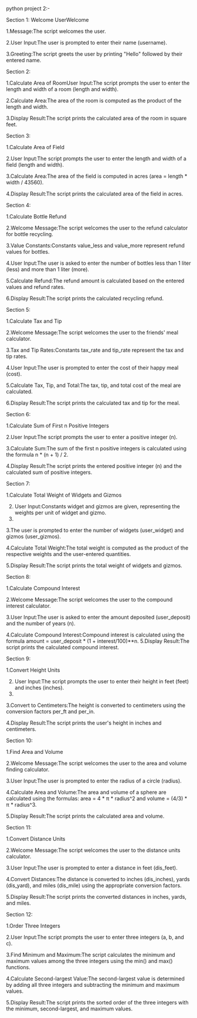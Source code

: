 python project 2:-

Section 1: Welcome UserWelcome

1.Message:The script welcomes the user.

2.User Input:The user is prompted to enter their name (username).

3.Greeting:The script greets the user by printing "Hello" followed by their entered name.

Section 2:

1.Calculate Area of RoomUser Input:The script prompts the user to enter the length and width of a room (length and width).

2.Calculate Area:The area of the room is computed as the product of the length and width.

3.Display Result:The script prints the calculated area of the room in square feet.

Section 3:

1.Calculate Area of Field

2.User Input:The script prompts the user to enter the length and width of a field (length and width).

3.Calculate Area:The area of the field is computed in acres (area = length * width / 43560).

4.Display Result:The script prints the calculated area of the field in acres.

Section 4: 

1.Calculate Bottle Refund

2.Welcome Message:The script welcomes the user to the refund calculator for bottle recycling.

3.Value Constants:Constants value_less and value_more represent refund values for bottles.

4.User Input:The user is asked to enter the number of bottles less than 1 liter (less) and more than 1 liter (more).

5.Calculate Refund:The refund amount is calculated based on the entered values and refund rates.

6.Display Result:The script prints the calculated recycling refund.

Section 5:

1.Calculate Tax and Tip

2.Welcome Message:The script welcomes the user to the friends' meal calculator. 

3.Tax and Tip Rates:Constants tax_rate and tip_rate represent the tax and tip rates.

4.User Input:The user is prompted to enter the cost of their happy meal (cost). 

5.Calculate Tax, Tip, and Total:The tax, tip, and total cost of the meal are calculated.

6.Display Result:The script prints the calculated tax and tip for the meal.

Section 6:

1.Calculate Sum of First n Positive Integers 

2.User Input:The script prompts the user to enter a positive integer (n).

3.Calculate Sum:The sum of the first n positive integers is calculated using the formula n * (n + 1) / 2. 

4.Display Result:The script prints the entered positive integer (n) and the calculated sum of positive integers.

Section 7:

1.Calculate Total Weight of Widgets and Gizmos

2. User Input:Constants widget and gizmos are given, representing the weights per unit of widget and gizmo.
3. 
3.The user is prompted to enter the number of widgets (user_widget) and gizmos (user_gizmos).

4.Calculate Total Weight:The total weight is computed as the product of the respective weights and the user-entered quantities.

5.Display Result:The script prints the total weight of widgets and gizmos.

Section 8:

1.Calculate Compound Interest

2.Welcome Message:The script welcomes the user to the compound interest calculator.

3.User Input:The user is asked to enter the amount deposited (user_deposit) and the number of years (n). 

4.Calculate Compound Interest:Compound interest is calculated using the formula amount = user_deposit * (1 + interest/100)**n. 5.Display Result:The script prints the calculated compound interest.

Section 9:

1.Convert Height Units 

2. User Input:The script prompts the user to enter their height in feet (feet) and inches (inches).
3. 
3.Convert to Centimeters:The height is converted to centimeters using the conversion factors per_ft and per_in.

4.Display Result:The script prints the user's height in inches and centimeters.

Section 10:

1.Find Area and Volume

2.Welcome Message:The script welcomes the user to the area and volume finding calculator.

3.User Input:The user is prompted to enter the radius of a circle (radius). 

4.Calculate Area and Volume:The area and volume of a sphere are calculated using the formulas: area = 4 * π * radius^2 and volume = (4/3) * π * radius^3. 

5.Display Result:The script prints the calculated area and volume.

Section 11:

1.Convert Distance Units 

2.Welcome Message:The script welcomes the user to the distance units calculator. 

3.User Input:The user is prompted to enter a distance in feet (dis_feet).

4.Convert Distances:The distance is converted to inches (dis_inches), yards (dis_yard), and miles (dis_mile) using the appropriate conversion factors. 

5.Display Result:The script prints the converted distances in inches, yards, and miles.

Section 12:

1.Order Three Integers 

2.User Input:The script prompts the user to enter three integers (a, b, and c). 

3.Find Minimum and Maximum:The script calculates the minimum and maximum values among the three integers using the min() and max() functions.

4.Calculate Second-largest Value:The second-largest value is determined by adding all three integers and subtracting the minimum and maximum values. 

5.Display Result:The script prints the sorted order of the three integers with the minimum, second-largest, and maximum values.

